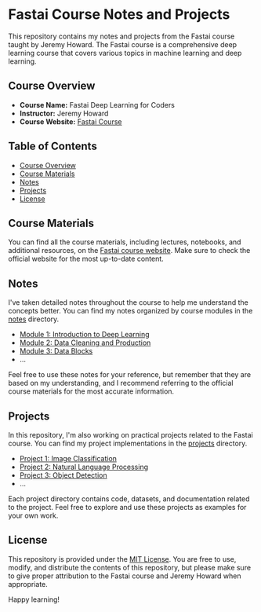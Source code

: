 # Fastai Course Notes and Projects

This repository contains my notes and projects from the Fastai course taught by Jeremy Howard. The Fastai course is a comprehensive deep learning course that covers various topics in machine learning and deep learning.

## Course Overview

- **Course Name:** Fastai Deep Learning for Coders
- **Instructor:** Jeremy Howard
- **Course Website:** [Fastai Course](https://course.fast.ai/)

## Table of Contents

- [Course Overview](#course-overview)
- [Course Materials](#course-materials)
- [Notes](#notes)
- [Projects](#projects)
- [License](#license)

## Course Materials

You can find all the course materials, including lectures, notebooks, and additional resources, on the [Fastai course website](https://course.fast.ai/). Make sure to check the official website for the most up-to-date content.

## Notes

I've taken detailed notes throughout the course to help me understand the concepts better. You can find my notes organized by course modules in the [notes](/notes) directory.

- [Module 1: Introduction to Deep Learning](/notes/module1.md)
- [Module 2: Data Cleaning and Production](/notes/module2.md)
- [Module 3: Data Blocks](/notes/module3.md)
- ...

Feel free to use these notes for your reference, but remember that they are based on my understanding, and I recommend referring to the official course materials for the most accurate information.

## Projects

In this repository, I'm also working on practical projects related to the Fastai course. You can find my project implementations in the [projects](/projects) directory.

- [Project 1: Image Classification](/projects/project1)
- [Project 2: Natural Language Processing](/projects/project2)
- [Project 3: Object Detection](/projects/project3)
- ...

Each project directory contains code, datasets, and documentation related to the project. Feel free to explore and use these projects as examples for your own work.

## License

This repository is provided under the [MIT License](LICENSE). You are free to use, modify, and distribute the contents of this repository, but please make sure to give proper attribution to the Fastai course and Jeremy Howard when appropriate.

Happy learning!
